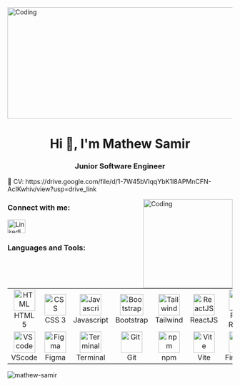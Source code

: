 <!DOCTYPE html>
<html lang="en">
<head>
  <meta charset="UTF-8">
  <meta name="viewport" content="width=device-width, initial-scale=1.0">
  <meta http-equiv="X-UA-Compatible" content="ie=edge">
  
  
  <!-- إضافة الفافيكون المخصص -->
  <link rel="icon" href="/path-to-your-favicon/favicon.ico" />

</head>
<body>

  <img src="https://media.geeksforgeeks.org/wp-content/uploads/20231205165904/web-development-image.webp" width="830" height="250" align="center" alt="Coding" />

  <h1 align="center">Hi 👋, I'm Mathew Samir</h1> 
  <h3 align="center">Junior Software Engineer</h3>

  <!-- رابط للسيرة الذاتية -->
  <p>📄 CV: 
    https://drive.google.com/file/d/1-7W45bVIqqYbK1I8APMnCFN-AcIKwhiv/view?usp=drive_link
  </p>

  <img src="https://www.optimalvirtualemployee.com/wp-content/uploads/2023/01/front-end-development.gif" width="200" align="right" alt="Coding" />

  <h3 align="left">Connect with me:</h3>
  <p align="left"> 
    <a href="https://www.linkedin.com/in/mathew-samir/" target="blank">
      <img align="center" src="https://raw.githubusercontent.com/rahuldkjain/github-profile-readme-generator/master/src/images/icons/Social/linked-in-alt.svg" alt="LinkedIn" height="30" width="40" />
    </a> 
  </p>

  <h3>Languages and Tools:</h3>

  <table>
    <tr>
      <td align="center" width="96">
        <a href="#">
          <img src="https://upload.wikimedia.org/wikipedia/commons/6/61/HTML5_logo_and_wordmark.svg" width="48" height="48" alt="HTML" />
        </a>
        <br>HTML 5
      </td>
      <td align="center" width="96">
        <a href="#">
          <img src="https://upload.wikimedia.org/wikipedia/commons/d/d5/CSS3_logo_and_wordmark.svg" width="48" height="48" alt="CSS" />
        </a>
        <br>CSS 3
      </td>
      <td align="center" width="96">
        <a href="#">
          <img src="https://upload.wikimedia.org/wikipedia/commons/9/99/Unofficial_JavaScript_logo_2.svg" width="48" height="48" alt="Javascript" />
        </a>
        <br>Javascript
      </td>
      <td align="center" width="96">
        <a href="#">
          <img src="https://upload.wikimedia.org/wikipedia/commons/b/b2/Bootstrap_logo.svg" width="52" height="48" alt="Bootstrap" />
        </a>
        <br>Bootstrap
      </td>
      <td align="center" width="96">
        <a href="#">
          <img src="https://upload.wikimedia.org/wikipedia/commons/d/d5/Tailwind_CSS_Logo.svg" width="48" height="48" alt="Tailwind" />
        </a>
        <br>Tailwind
      </td>
      <td align="center" width="96">
        <a href="#">
          <img src="https://www.vectorlogo.zone/logos/reactjs/reactjs-icon.svg" width="48" height="48" alt="ReactJS" />
        </a>
        <br>ReactJS
      </td>
      <td align="center" width="96">
        <a href="#">
          <img src="https://www.svgrepo.com/show/354262/react-router.svg" width="48" height="48" alt="React Router" />
        </a>
        <br>React Router
      </td>
      <td align="center" width="96">
        <a href="#">
          <img src="https://cdn.worldvectorlogo.com/logos/redux.svg" width="48" height="48" alt="Redux" />
        </a>
        <br>Redux
      </td>
      <td align="center" width="96">
        <a href="#">
          <img src="https://upload.wikimedia.org/wikipedia/commons/d/d1/Axios_%28computer_library%29_logo.svg" width="68" height="10" alt="Axios" />
        </a>
        <br>Axios
      </td>
    </tr>
      <td align="center" width="96">
        <a href="#">
          <img src="https://upload.wikimedia.org/wikipedia/commons/9/9a/Visual_Studio_Code_1.35_icon.svg" width="48" height="48" alt="VScode" />
        </a>
        <br>VScode
      </td>
      <td align="center" width="96">
        <a href="#">
          <img src="https://upload.wikimedia.org/wikipedia/commons/3/33/Figma-logo.svg" width="48" height="48" alt="Figma" />
        </a>
        <br>Figma
      </td>
      <td align="center" width="96">
        <a href="#">
          <img src="https://cdn.worldvectorlogo.com/logos/terminal-1.svg" width="48" height="48" alt="Terminal" />
        </a>
        <br>Terminal
      </td>
      <td align="center" width="96">
        <a href="#">
          <img src="https://upload.wikimedia.org/wikipedia/commons/e/e0/Git-logo.svg" width="48" height="48" alt="Git" />
        </a>
        <br>Git
      </td>
      <td align="center" width="96">
        <a href="#">
          <img src="https://upload.wikimedia.org/wikipedia/commons/d/db/Npm-logo.svg" width="48" height="48" alt="npm" />
        </a>
        <br>npm
      </td>
      <td align="center" width="96">
        <a href="#">
          <img src="https://www.svgrepo.com/show/374167/vite.svg" width="48" height="48" alt="Vite" />
        </a>
        <br>Vite
      </td>
      <td align="center" width="96">
        <a href="#">
          <img src="https://www.svgrepo.com/show/353735/firebase.svg" width="48" height="48" alt="Vite" />
        </a>
        <br>Firebase
      </td>
    </tr>
  </table>

  <p><img align="center" src="https://github-readme-streak-stats.herokuapp.com/?user=mathew-samir&" alt="mathew-samir" /></p>

</body>
</html>

